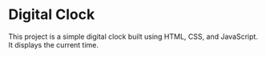 # Digital Clock

This project is a simple digital clock built using HTML, CSS, and JavaScript. It displays the current time.

